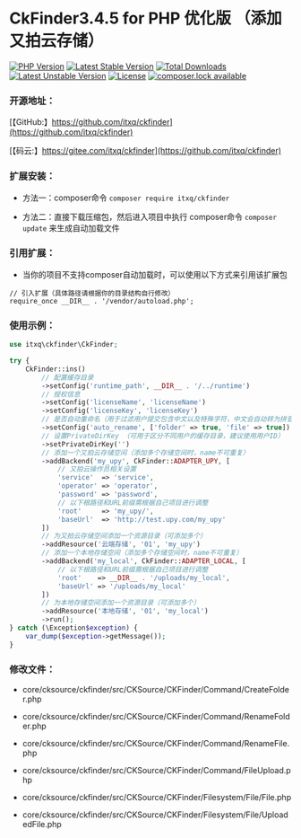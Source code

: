 CkFinder3.4.5 for PHP 优化版 （添加又拍云存储）
===============

[![PHP Version](https://img.shields.io/badge/php-%3E%3D7.1-8892BF.svg)](http://www.php.net/)
[![Latest Stable Version](https://poser.pugx.org/itxq/ckfinder/version)](https://packagist.org/packages/itxq/ckfinder)
[![Total Downloads](https://poser.pugx.org/itxq/ckfinder/downloads)](https://packagist.org/packages/itxq/ckfinder)
[![Latest Unstable Version](https://poser.pugx.org/itxq/ckfinder/v/unstable)](//packagist.org/packages/itxq/ckfinder)
[![License](https://poser.pugx.org/itxq/ckfinder/license)](https://packagist.org/packages/itxq/ckfinder)
[![composer.lock available](https://poser.pugx.org/itxq/ckfinder/composerlock)](https://packagist.org/packages/itxq/ckfinder)
  
### 开源地址：

[【GitHub:】https://github.com/itxq/ckfinder](https://github.com/itxq/ckfinder)

[【码云:】https://gitee.com/itxq/ckfinder](https://github.com/itxq/ckfinder)

### 扩展安装：

+ 方法一：composer命令 `composer require itxq/ckfinder`

+ 方法二：直接下载压缩包，然后进入项目中执行 composer命令 `composer update` 来生成自动加载文件

### 引用扩展：

+ 当你的项目不支持composer自动加载时，可以使用以下方式来引用该扩展包

```
// 引入扩展（具体路径请根据你的目录结构自行修改）
require_once __DIR__ . '/vendor/autoload.php';
```

### 使用示例：

```php
use itxq\ckfinder\CkFinder;

try {
    CkFinder::ins()
        // 配置缓存目录
        ->setConfig('runtime_path', __DIR__ . '/../runtime')
        // 授权信息
        ->setConfig('licenseName', 'licenseName')
        ->setConfig('licenseKey', 'licenseKey')
        // 是否自动重命名（用于过滤用户提交包含中文以及特殊字符，中文会自动转为拼音）
        ->setConfig('auto_rename', ['folder' => true, 'file' => true])
        // 设置PrivateDirKey （可用于区分不同用户的缓存目录，建议使用用户ID）
        ->setPrivateDirKey('')
        // 添加一个又拍云存储空间（添加多个存储空间时，name不可重复）
        ->addBackend('my_upy', CkFinder::ADAPTER_UPY, [
            // 又拍云操作员相关设置
            'service'  => 'service',
            'operator' => 'operator',
            'password' => 'password',
            // 以下根路径和URL前缀需根据自己项目进行调整
            'root'     => 'my_upy/',
            'baseUrl'  => 'http://test.upy.com/my_upy'
        ])
        // 为又拍云存储空间添加一个资源目录（可添加多个）
        ->addResource('云端存储', '01', 'my_upy')
        // 添加一个本地存储空间（添加多个存储空间时，name不可重复）
        ->addBackend('my_local', CkFinder::ADAPTER_LOCAL, [
            // 以下根路径和URL前缀需根据自己项目进行调整
            'root'    => __DIR__ . '/uploads/my_local',
            'baseUrl' => '/uploads/my_local'
        ])
        // 为本地存储空间添加一个资源目录（可添加多个）
        ->addResource('本地存储', '01', 'my_local')
        ->run();
} catch (\Exception$exception) {
    var_dump($exception->getMessage());
}

```

### 修改文件：

+ core/cksource/ckfinder/src/CKSource/CKFinder/Command/CreateFolder.php

+ core/cksource/ckfinder/src/CKSource/CKFinder/Command/RenameFolder.php

+ core/cksource/ckfinder/src/CKSource/CKFinder/Command/RenameFile.php

+ core/cksource/ckfinder/src/CKSource/CKFinder/Command/FileUpload.php

+ core/cksource/ckfinder/src/CKSource/CKFinder/Filesystem/File/File.php

+ core/cksource/ckfinder/src/CKSource/CKFinder/Filesystem/File/UploadedFile.php

